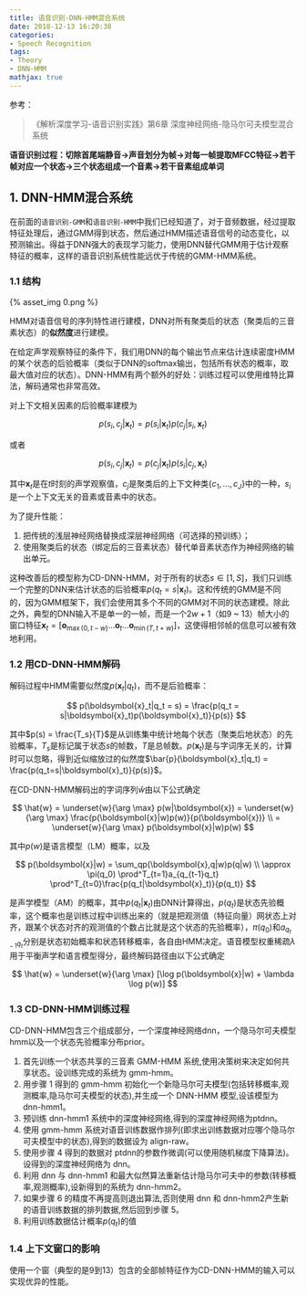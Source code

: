 ```yaml
---
title: 语音识别-DNN-HMM混合系统
date: 2018-12-13 16:20:38
categories:
- Speech Recognition
tags:
- Theory
- DNN-HMM
mathjax: true
---
```


参考：

> 《解析深度学习-语音识别实践》第6章 深度神经网络-隐马尔可夫模型混合系统

**语音识别过程：切除首尾端静音->声音划分为帧->对每一帧提取MFCC特征->若干帧对应一个状态->三个状态组成一个音素->若干音素组成单词**

## 1. DNN-HMM混合系统

在前面的`语音识别-GMM`和`语音识别-HMM`中我们已经知道了，对于音频数据，经过提取特征处理后，通过GMM得到状态，然后通过HMM描述语音信号的动态变化，以预测输出。得益于DNN强大的表现学习能力，使用DNN替代GMM用于估计观察特征的概率，这样的语音识别系统性能远优于传统的GMM-HMM系统。

<!-- more -->

### 1.1 结构

{% asset_img 0.png %}

HMM对语音信号的序列特性进行建模，DNN对所有聚类后的状态（聚类后的三音素状态）的**似然度**进行建模。

在给定声学观察特征的条件下，我们用DNN的每个输出节点来估计连续密度HMM的某个状态的后验概率（类似于DNN的softmax输出，包括所有状态的概率，取最大值对应的状态）。DNN-HMM有两个额外的好处：训练过程可以使用维特比算法，解码通常也非常高效。

对上下文相关因素的后验概率建模为

$$
p(s_i,c_j|\boldsymbol{x}_t) = p(s_i|\boldsymbol{x}_t)p(c_j|s_i,\boldsymbol{x}_t)
$$

或者

$$
p(s_i,c_j|\boldsymbol{x}_t) = p(c_j|\boldsymbol{x}_t)p(s_i|c_j,\boldsymbol{x}_t)
$$

其中$\boldsymbol{x}_t$是在$t$时刻的声学观察值，$c_j$是聚类后的上下文种类$\{ c_1, ..., c_J \}$中的一种，$s_i$是一个上下文无关的音素或音素中的状态。

为了提升性能：

1. 把传统的浅层神经网络替换成深层神经网络（可选择的预训练）；
2. 使用聚类后的状态（绑定后的三音素状态）替代单音素状态作为神经网络的输出单元。

这种改善后的模型称为CD-DNN-HMM，对于所有的状态$s \in [1, S]$，我们只训练一个完整的DNN来估计状态的后验概率$p(q_t = s|\boldsymbol{x}_t)$。这和传统的GMM是不同的，因为GMM框架下，我们会使用其多个不同的GMM对不同的状态建模。除此之外，典型的DNN输入不是单一的一帧，而是一个$2w+1$（如9 ~ 13）帧大小的窗口特征$\boldsymbol{x}_t = [\boldsymbol{o}_{\max (0, t-w)}...\boldsymbol{o}_t...\boldsymbol{o}_{\min (T, t+w)}]$，这使得相邻帧的信息可以被有效地利用。

### 1.2 用CD-DNN-HMM解码

解码过程中HMM需要似然度$p(\boldsymbol{x}_t|q_t)$，而不是后验概率：

$$
p(\boldsymbol{x}_t|q_t = s) = \frac{p(q_t = s|\boldsymbol{x}_t)p(\boldsymbol{x}_t)}{p(s)}
$$

其中$p(s) = \frac{T_s}{T}$是从训练集中统计地每个状态（聚类后地状态）的先验概率，$T_s$是标记属于状态$s$的帧数，$T$是总帧数。$p(\boldsymbol{x}_t)$是与字词序无关的，计算时可以忽略，得到近似缩放过的似然度$\bar{p}(\boldsymbol{x}_t|q_t) = \frac{p(q_t=s|\boldsymbol{x}_t)}{p(s)}$。

在CD-DNN-HMM解码出的字词序列$\hat{w}$由以下公式确定

$$
\hat{w} = \underset{w}{\arg \max} p(w|\boldsymbol{x}) = \underset{w}{\arg \max} \frac{p(\boldsymbol{x}|w)p(w)}{p(\boldsymbol{x})}
\\
= \underset{w}{\arg \max} p(\boldsymbol{x}|w)p(w)
$$

其中$p(w)$是语言模型（LM）概率，以及

$$
p(\boldsymbol{x}|w) = \sum_qp(\boldsymbol{x},q|w)p(q|w)
\\
\approx \pi(q_0) \prod^T_{t=1}a_{q_{t-1}q_t} \prod^T_{t=0}\frac{p(q_t|\boldsymbol{x}_t)}{p(q_t)}
$$

是声学模型（AM）的概率，其中$p(q_t|\boldsymbol{x}_t)$由DNN计算得出，$p(q_t)$是状态先验概率，这个概率也是训练过程中训练出来的（就是把观测值（特征向量）网状态上对齐，跟某个状态对齐的观测值的个数占比就是这个状态的先验概率），$\pi(q_0)$和$a_{q_{t-1}q_t}$分别是状态初始概率和状态转移概率，各自由HMM决定。语音模型权重稀疏$\lambda$用于平衡声学和语言模型得分，最终解码路径由以下公式确定

$$
\hat{w} = \underset{w}{\arg \max} [\log p(\boldsymbol{x}|w) + \lambda \log p(w)]
$$

### 1.3 CD-DNN-HMM训练过程

CD-DNN-HMM包含三个组成部分，一个深度神经网络dnn，一个隐马尔可夫模型hmm以及一个状态先验概率分布prior。

1. 首先训练一个状态共享的三音素 GMM-HMM 系统,使用决策树来决定如何共享状态。设训练完成的系统为 gmm-hmm。
2. 用步骤 1 得到的 gmm-hmm 初始化一个新隐马尔可夫模型(包括转移概率,观测概率,隐马尔可夫模型的状态),并生成一个 DNN-HMM 模型,设该模型为 dnn-hmm1。
3. 预训练 dnn-hmm1 系统中的深度神经网络,得到的深度神经网络为ptdnn。
4. 使用 gmm-hmm 系统对语音训练数据作排列(即求出训练数据对应哪个隐马尔可夫模型中的状态),得到的数据设为 align-raw。
5. 使用步骤 4 得到的数据对 ptdnn的参数作微调(可以使用随机梯度下降算法)。设得到的深度神经网络为 dnn。
6. 利用 dnn 与 dnn-hmm1 和最大似然算法重新估计隐马尔可夫中的参数(转移概率,观测概率),设新得到的系统为 dnn-hmm2。
7. 如果步骤 6 的精度不再提高则退出算法,否则使用 dnn 和 dnn-hmm2产生新的语音训练数据的排列数据,然后回到步骤 5。
8. 利用训练数据估计概率$p(q_t)$的值

### 1.4 上下文窗口的影响

使用一个窗（典型的是9到13）包含的全部帧特征作为CD-DNN-HMM的输入可以实现优异的性能。





